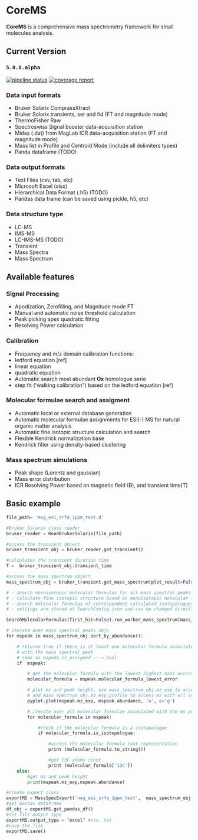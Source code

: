 
# CoreMS

**CoreMS** is a comprehensive mass spectrometry framework for small molecules analysis.

## Current Version

### `5.0.0.alpha`

[![pipeline status](https://gitlab.pnnl.gov/mass-spectrometry/corems/badges/master/pipeline.svg)](https://gitlab.pnnl.gov/corilo/corems/commits/master) [![coverage report](https://gitlab.pnnl.gov/mass-spectrometry/corems/badges/master/coverage.svg)](https://gitlab.pnnl.gov/corilo/corems/commits/master)

### Data input formats

- Bruker Solarix ComprassXtract
- Bruker Solarix transients, ser and fid (FT and magnitude mode)
- ThermoFisher Raw
- Spectroswiss Signal booster data-acquisition station
- Midas (.dat) from MagLab ICR data-acquisition station (FT and magnitude mode)
- Mass list in Profile and Centroid Mode (include all delimiters types)
- Panda dataframe (TODO)

### Data output formats

- Text Files (csv, tab, etc)
- Microsoft Excel (xlsx)
- Hierarchical Data Format (.h5) (TODO)
- Pandas data frame (can be saved using pickle, h5, etc)

### Data structure type

- LC-MS
- IMS-MS
- LC-IMS-MS (TODO)
- Transient
- Mass Spectra
- Mass Spectrum

## Available features

### Signal Processing

- Apodization, Zerofilling, and Magnitude mode FT
- Manual and automatic noise threshold calculation
- Peak picking apex quadratic fitting
- Resolving Power calculation

### Calibration

- Frequency and m/z domain calibration functions:
- ledford equation [ref]
- linear equation
- quadratic equation
- Automatic search most abundant **Ox** homologue serie
- step fit ('walking calibration") based on the ledford equation [ref]

### Molecular formulae search and assigment

- Automatic local or external database generation
- Automatic molecular formulae assignments for ESI(-) MS for natural organic matter analysis
- Automatic fine isotopic structure calculation and search
- Flexible Kendrick normalization base
- Kendrick filter using density-based clustering

### Mass spectrum simulations

- Peak shape (Lorentz and gaussian)
- Mass error distribution
- ICR Resolving Power based on magnetic field (B), and transient time(T)

## Basic example

```python
file_path= 'neg_esi_srfa_1ppm_test.d'

#Bruker Solarix class reader
bruker_reader = ReadBrukerSolarix(file_path)

#access the transient object
bruker_transient_obj = bruker_reader.get_transient()

#calculates the transient duration time
T =  bruker_transient_obj.transient_time

#access the mass spectrum object
mass_spectrum_obj = bruker_transient.get_mass_spectrum(plot_result=False, auto_process=True)

# - search monoisotopic molecular formulas for all mass spectral peaks
# - calculate fine isotopic structure based on monoisotopic molecular formulas found and current dynamic range
# - search molecular formulas of correspondent calculated isotopologues,
# - settings are stored at SearchConfig.json and can be changed directly on the file or inside the framework class

SearchMolecularFormulas(first_hit=False).run_worker_mass_spectrum(mass_spectrum_obj)

# iterate over mass spectral peaks objs
for mspeak in mass_spectrum_obj.sort_by_abundance():

    # returns true if there is at least one molecular formula associated
    # with the mass spectral peak
    # same as mspeak.is_assigned -- > bool
    if  mspeak:

        # get the molecular formula with the lowest highest mass accuracy
        molecular_formula = mspeak.molecular_formula_lowest_error

        # plot mz and peak height, use mass_spectrum_obj.mz_exp to access all mz
        # and mass_spectrum_obj.mz_exp_profile to access mz with all available datapoints
        pyplot.plot(mspeak.mz_exp, mspeak.abundance, 'o', c='g')

        # iterate over all molecular formulae associated with the ms peaks obj
        for molecular_formula in mspeak:

            #check if the molecular formula is a isotopologue
            if molecular_formula.is_isotopologue:

                #access the molecular formula text representation
                print (molecular_formula.to_string())

                #get 13C atoms count
                print (molecular_formula['13C'])
    else:
        #get mz and peak height
        print(mspeak.mz_exp,mspeak.abundance)

#create export class
exportMS = MassSpecExport('neg_esi_srfa_1ppm_test',  mass_spectrum_obj.filter_by_sn())
#get pandas dataframe
df_obj = exportMS.get_pandas_df()
#set file output type
exportMS.output_type = ’excel’ #csv, txt
#save the file
exportMS.save()


```
